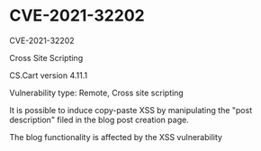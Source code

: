 # CVE-2021-32202
CVE-2021-32202

Cross Site Scripting

CS.Cart version 4.11.1

Vulnerability type: Remote, Cross site scripting

It is possible to induce copy-paste XSS by manipulating the "post description" filed in the blog post creation page.

The blog functionality is affected by the XSS vulnerability


